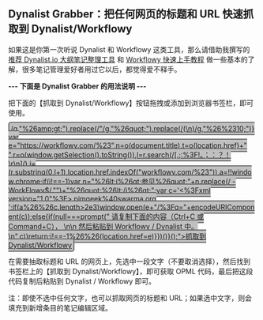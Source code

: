 ## Dynalist Grabber：把任何网页的标题和 URL 快速抓取到 Dynalist/Workflowy

如果这是你第一次听说 Dynalist 和 Workflowy 这类工具，那么请借助我撰写的 [推荐 Dynalist.io 大纲笔记整理工具](https://www.zhihu.com/question/20491194/answer/87957399) 和 [Workflowy 快速上手教程](https://zhuanlan.zhihu.com/p/26824614) 做一些基本的了解，很多笔记管理爱好者用过它以后，都觉得爱不释手。

**--- 下面是 Dynalist Grabber 的用法说明 ---**

把下面的【抓取到 Dynalist/Workflowy】按钮拖拽或添加到浏览器书签栏，即可使用。

<div>
<p><a id="bookmarklet" style="border:2px solid dimgray;border-radius:5px;padding:3px;background-color:silver;" href="javascript:!function(){(function(){function o(o){return o.replace(/%26/g,"%26amp;amp;").replace(/</g,"%26amp;lt;").replace(/>/g,"%26amp;gt;").replace(/"/g,"%26quot;").replace(/(\n)/g,"%26%2310;")}var e="https://workflowy.com/%23",n=o(document.title),t=o(location.href)+" ",r=o(window.getSelection().toString()),l=r.search(/[.;:%3F!。；：？！\r\n]/),i=(r.substring(0,l+1),location.href.indexOf("workflowy.com/%23")),a=!!window.chrome;if(i!==-1)var n="%26lt;i%26gt;参见%26quot;"+n.replace(/ - WorkFlowy$/,"")+"%26quot;%26lt;/i%26gt;";var c='<%3Fxml version="1.0"%3F><opml version="2.0">  <head>    <ownerEmail>pimgeek%40swarma.org</ownerEmail>  </head>  <body>    <outline text="['+n+"]("+t+')" _note="'+r+'" />  </body></opml>';if(a%26%26c.length>2e3)window.open(e+"/%3Fq="+encodeURIComponent(c));else{if(null===prompt(" 请复制下面的内容（Ctrl+C 或 Command+C）， \n\n 然后粘贴到 Workflowy / Dynalist 中。 \n",c))return;i!==-1%26%26(location.href=e)}})()}();">抓取到 Dynalist/Workflowy</a></p>
</div>

在需要抽取标题和 URL 的网页上，先选中一段文字（不要取消选择），然后找到书签栏上的【抓取到 Dynalist/Workflowy】，即可获取 OPML 代码，最后把这段代码复制后粘贴到 Dynalist / Workflowy 即可。

注：即使不选中任何文字，也可以抓取网页的标题和 URL；如果选中文字，则会填充到新增条目的笔记编辑区域。
